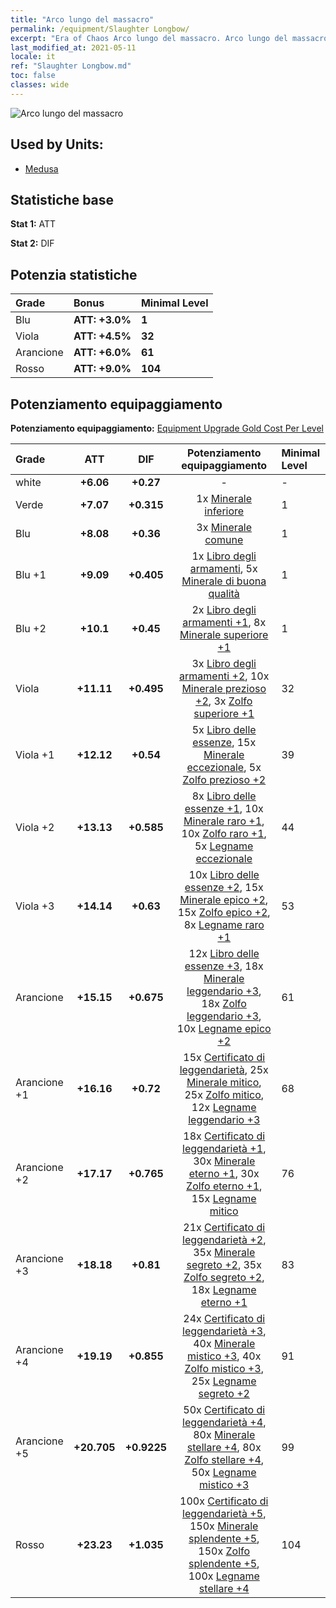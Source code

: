 ```yaml
---
title: "Arco lungo del massacro"
permalink: /equipment/Slaughter Longbow/
excerpt: "Era of Chaos Arco lungo del massacro. Arco lungo del massacro"
last_modified_at: 2021-05-11
locale: it
ref: "Slaughter Longbow.md"
toc: false
classes: wide
---
```


  ![Arco lungo del massacro](/images/e/e_7041.png)

## Used by Units:

* [Medusa](/it/units/Medusa/) 


## Statistiche base
 **Stat 1:** ATT

 **Stat 2:** DIF

## Potenzia statistiche

  |     Grade    |   Bonus | Minimal Level | 
  |:-------------|:--------|:--------------| 
  | Blu | **ATT: +3.0%** | **1** | 
  | Viola | **ATT: +4.5%** | **32** | 
  | Arancione | **ATT: +6.0%** | **61** | 
  | Rosso | **ATT: +9.0%** | **104** | 


## Potenziamento equipaggiamento
 **Potenziamento equipaggiamento:** [Equipment Upgrade Gold Cost Per Level](/equipment/EquipmentUpgradeCostPerLevel/) 

  |          Grade      | ATT | DIF | Potenziamento equipaggiamento | Minimal Level |
  |:--------------------|:---------:|:---------:|:----------------:|:--------------|
  | white | **+6.06** | **+0.27** | - | - |
  | Verde | **+7.07** | **+0.315** | 1x [Minerale inferiore](/ItemsIT/mat_1/) | 1 |
  | Blu | **+8.08** | **+0.36** | 3x [Minerale comune](/ItemsIT/mat_6/) | 1 |
  | Blu +1 | **+9.09** | **+0.405** | 1x [Libro degli armamenti](/ItemsIT/mat_18/), 5x [Minerale di buona qualità](/ItemsIT/mat_12/) | 1 |
  | Blu +2 | **+10.1** | **+0.45** | 2x [Libro degli armamenti +1](/ItemsIT/mat_25/), 8x [Minerale superiore +1](/ItemsIT/mat_19/) | 1 |
  | Viola | **+11.11** | **+0.495** | 3x [Libro degli armamenti +2](/ItemsIT/mat_32/), 10x [Minerale prezioso +2](/ItemsIT/mat_26/), 3x [Zolfo superiore +1](/ItemsIT/mat_22/) | 32 |
  | Viola +1 | **+12.12** | **+0.54** | 5x [Libro delle essenze](/ItemsIT/mat_39/), 15x [Minerale eccezionale](/ItemsIT/mat_33/), 5x [Zolfo prezioso +2](/ItemsIT/mat_29/) | 39 |
  | Viola +2 | **+13.13** | **+0.585** | 8x [Libro delle essenze +1](/ItemsIT/mat_46/), 10x [Minerale raro +1](/ItemsIT/mat_40/), 10x [Zolfo raro +1](/ItemsIT/mat_43/), 5x [Legname eccezionale](/ItemsIT/mat_34/) | 44 |
  | Viola +3 | **+14.14** | **+0.63** | 10x [Libro delle essenze +2](/ItemsIT/mat_53/), 15x [Minerale epico +2](/ItemsIT/mat_47/), 15x [Zolfo epico +2](/ItemsIT/mat_50/), 8x [Legname raro +1](/ItemsIT/mat_41/) | 53 |
  | Arancione | **+15.15** | **+0.675** | 12x [Libro delle essenze +3](/ItemsIT/mat_60/), 18x [Minerale leggendario +3](/ItemsIT/mat_54/), 18x [Zolfo leggendario +3](/ItemsIT/mat_57/), 10x [Legname epico +2](/ItemsIT/mat_48/) | 61 |
  | Arancione +1 | **+16.16** | **+0.72** | 15x [Certificato di leggendarietà](/ItemsIT/mat_67/), 25x [Minerale mitico](/ItemsIT/mat_61/), 25x [Zolfo mitico](/ItemsIT/mat_64/), 12x [Legname leggendario +3](/ItemsIT/mat_55/) | 68 |
  | Arancione +2 | **+17.17** | **+0.765** | 18x [Certificato di leggendarietà +1](/ItemsIT/mat_74/), 30x [Minerale eterno +1](/ItemsIT/mat_68/), 30x [Zolfo eterno +1](/ItemsIT/mat_71/), 15x [Legname mitico](/ItemsIT/mat_62/) | 76 |
  | Arancione +3 | **+18.18** | **+0.81** | 21x [Certificato di leggendarietà +2](/ItemsIT/mat_81/), 35x [Minerale segreto +2](/ItemsIT/mat_75/), 35x [Zolfo segreto +2](/ItemsIT/mat_78/), 18x [Legname eterno +1](/ItemsIT/mat_69/) | 83 |
  | Arancione +4 | **+19.19** | **+0.855** | 24x [Certificato di leggendarietà +3](/ItemsIT/mat_88/), 40x [Minerale mistico +3](/ItemsIT/mat_82/), 40x [Zolfo mistico +3](/ItemsIT/mat_85/), 25x [Legname segreto +2](/ItemsIT/mat_76/) | 91 |
  | Arancione +5 | **+20.705** | **+0.9225** | 50x [Certificato di leggendarietà +4](/ItemsIT/mat_95/), 80x [Minerale stellare +4](/ItemsIT/mat_89/), 80x [Zolfo stellare +4](/ItemsIT/mat_92/), 50x [Legname mistico +3](/ItemsIT/mat_83/) | 99 |
  | Rosso | **+23.23** | **+1.035** | 100x [Certificato di leggendarietà +5](/ItemsIT/mat_102/), 150x [Minerale splendente +5](/ItemsIT/mat_96/), 150x [Zolfo splendente +5](/ItemsIT/mat_99/), 100x [Legname stellare +4](/ItemsIT/mat_90/) | 104 |

